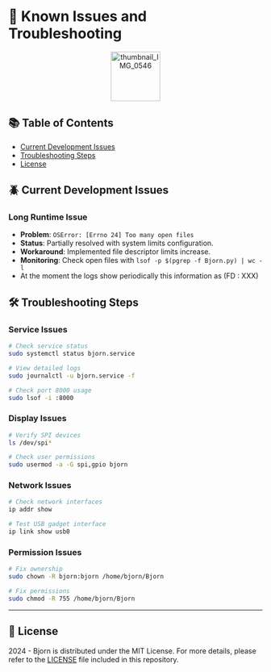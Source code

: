 # 🐛 Known Issues and Troubleshooting

<p align="center">
  <img src="https://github.com/user-attachments/assets/c5eb4cc1-0c3d-497d-9422-1614651a84ab" alt="thumbnail_IMG_0546" width="98">
</p>

## 📚 Table of Contents

- [Current Development Issues](#-current-development-issues)
- [Troubleshooting Steps](#-troubleshooting-steps)
- [License](#-license)

## 🪲 Current Development Issues

### Long Runtime Issue

- **Problem**: `OSError: [Errno 24] Too many open files`
- **Status**: Partially resolved with system limits configuration.
- **Workaround**: Implemented file descriptor limits increase.
- **Monitoring**: Check open files with `lsof -p $(pgrep -f Bjorn.py) | wc -l`
- At the moment the logs show periodically this information as (FD : XXX)

## 🛠️ Troubleshooting Steps

### Service Issues

```bash
# Check service status
sudo systemctl status bjorn.service

# View detailed logs
sudo journalctl -u bjorn.service -f

# Check port 8000 usage
sudo lsof -i :8000
```

### Display Issues

```bash
# Verify SPI devices
ls /dev/spi*

# Check user permissions
sudo usermod -a -G spi,gpio bjorn
```

### Network Issues

```bash
# Check network interfaces
ip addr show

# Test USB gadget interface
ip link show usb0
```

### Permission Issues

```bash
# Fix ownership
sudo chown -R bjorn:bjorn /home/bjorn/Bjorn

# Fix permissions
sudo chmod -R 755 /home/bjorn/Bjorn
```

---

## 📜 License

2024 - Bjorn is distributed under the MIT License. For more details, please refer to the [LICENSE](LICENSE) file included in this repository.
